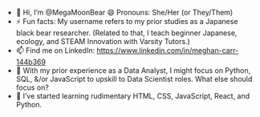 - 👋 Hi, I’m @MegaMoonBear  😄 Pronouns: She/Her (or They/Them)
- ⚡ Fun facts: My username refers to my prior studies as a Japanese black bear researcher. (Related to that, I teach beginner Japanese, ecology, and STEAM Innovation with Varsity Tutors.)
- 📫 Find me on LinkedIn: https://www.linkedin.com/in/meghan-carr-144b369 
- 👀 With my prior experience as a Data Analyst, I might focus on Python, SQL, &/or JavaScript to upskill to Data Scientist roles. What else should focus on?
- 🌱 I’ve started learning rudimentary HTML, CSS, JavaScript, React, and Python. 

<!---
MegaMoonBear/MegaMoonBear is a ✨ special ✨ repository because its `README.md` (this file) appears on your GitHub profile.
You can click the Preview link to take a look at your changes.
--->
